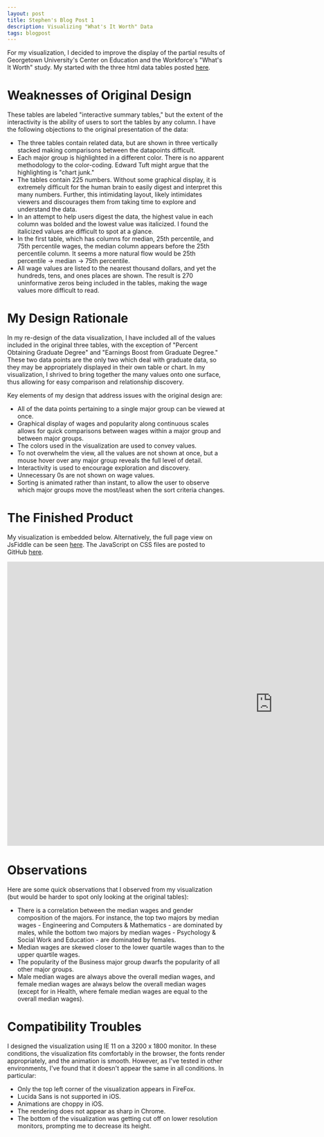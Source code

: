 ```yaml
---
layout: post
title: Stephen's Blog Post 1
description: Visualizing "What's It Worth" Data
tags: blogpost
---
```


For my visualization, I decided to improve the display of the partial results of Georgetown University's Center on Education and the Workforce's "What's It Worth" study. My started with the three html data tables posted [here](http://cew.georgetown.edu/whatsitworth/tables).

# Weaknesses of Original Design

These tables are labeled "interactive summary tables," but the extent of the interactivity is the ability of users to sort the tables by any column. I have the following objections to the original presentation of the data:

- The three tables contain related data, but are shown in three vertically stacked making comparisons between the datapoints difficult.
- Each major group is highlighted in a different color. There is no apparent methodology to the color-coding. Edward Tuft might argue that the highlighting is "chart junk."
- The tables contain 225 numbers. Without some graphical display, it is extremely difficult for the human brain to easily digest and interpret this many numbers. Further, this intimidating layout, likely intimidates viewers and discourages them from taking time to explore and understand the data.
- In an attempt to help users digest the data, the highest value in each column was bolded and the lowest value was italicized. I found the italicized values are difficult to spot at a glance.
- In the first table, which has columns for median, 25th percentile, and 75th percentile wages, the median column appears before the 25th percentile column. It seems a more natural flow would be 25th percentile -> median -> 75th percentile.
- All wage values are listed to the nearest thousand dollars, and yet the hundreds, tens, and ones places are shown. The result is 270 uninformative zeros being included in the tables, making the wage values more difficult to read.

# My Design Rationale

In my re-design of the data visualization, I have included all of the values included in the original three tables, with the exception of "Percent Obtaining Graduate Degree" and "Earnings Boost from Graduate Degree." These two data points are the only two which deal with graduate data, so they may be appropriately displayed in their own table or chart. In my visualization, I shrived to bring together the many values onto one surface, thus allowing for easy comparison and relationship discovery. 

Key elements of my design that address issues with the original design are:

- All of the data points pertaining to a single major group can be viewed at once.
- Graphical display of wages and popularity along continuous scales allows for quick comparisons between wages within a major group and between major groups.
- The colors used in the visualization are used to convey values.
- To not overwhelm the view, all the values are not shown at once, but a mouse hover over any major group reveals the full level of detail.
- Interactivity is used to encourage exploration and discovery.
- Unnecessary 0s are not shown on wage values.
- Sorting is animated rather than instant, to  allow the user to observe which major groups move the most/least when the sort criteria changes. 

# The Finished Product

My visualization is embedded below. Alternatively, the full page view on JsFiddle can be seen [here](http://jsfiddle.net/stephenkappel/bk854/embedded/result). The JavaScript on CSS files are posted to GitHub [here](https://github.com/StephenKappel/dataology/tree/master/WhatsItWorth).

<div align="left"><iframe width="1225" height="655" src="http://jsfiddle.net/stephenkappel/bk854/embedded/result" allowfullscreen="allowfullscreen" frameborder="0"></iframe></div>

# Observations

Here are some quick observations that I observed from my visualization (but would be harder to spot only looking at the original tables):

- There is a correlation between the median wages and gender composition of the majors. For instance, the top two majors by median wages - Engineering and Computers & Mathematics - are dominated by males, while the bottom two majors by median wages - Psychology & Social Work and Education - are dominated by females.
- Median wages are skewed closer to the lower quartile wages than to the upper quartile wages.
- The popularity of the Business major group dwarfs the popularity of all other major groups.
- Male median wages are always above the overall median wages, and female median wages are always below the overall median wages (except for in Health, where female median wages are equal to the overall median wages).

# Compatibility Troubles

I designed the visualization using IE 11 on a 3200 x 1800 monitor. In these conditions, the visualization fits comfortably in the browser, the fonts render appropriately, and the animation is smooth. However, as I've tested in other environments, I've found that it doesn't appear the same in all conditions. In particular:

- Only the top left corner of the visualization appears in FireFox. 
- Lucida Sans is not supported in iOS.
- Animations are choppy in iOS.
- The rendering does not appear as sharp in Chrome.
- The bottom of the visualization was getting cut off on lower resolution monitors, prompting me to decrease its height.